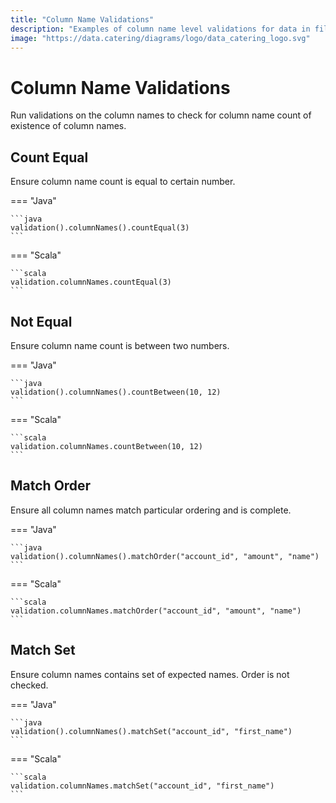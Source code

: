 ```yaml
---
title: "Column Name Validations"
description: "Examples of column name level validations for data in files, databases, HTTP APIs or messaging systems via Data Catering."
image: "https://data.catering/diagrams/logo/data_catering_logo.svg"
---
```


# Column Name Validations

Run validations on the column names to check for column name count of existence of column names.

## Count Equal

Ensure column name count is equal to certain number.

=== "Java"

    ```java
    validation().columnNames().countEqual(3)
    ```

=== "Scala"

    ```scala
    validation.columnNames.countEqual(3)
    ```

## Not Equal

Ensure column name count is between two numbers.

=== "Java"

    ```java
    validation().columnNames().countBetween(10, 12)
    ```

=== "Scala"

    ```scala
    validation.columnNames.countBetween(10, 12)
    ```

## Match Order

Ensure all column names match particular ordering and is complete.

=== "Java"

    ```java
    validation().columnNames().matchOrder("account_id", "amount", "name")
    ```

=== "Scala"

    ```scala
    validation.columnNames.matchOrder("account_id", "amount", "name")
    ```

## Match Set

Ensure column names contains set of expected names. Order is not checked.

=== "Java"

    ```java
    validation().columnNames().matchSet("account_id", "first_name")
    ```

=== "Scala"

    ```scala
    validation.columnNames.matchSet("account_id", "first_name")
    ```
